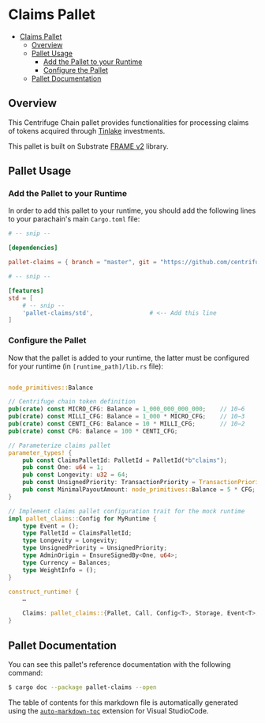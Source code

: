 # Claims Pallet

<!-- TOC -->

- [Claims Pallet](#claims-pallet)
    - [Overview](#overview)
    - [Pallet Usage](#pallet-usage)
        - [Add the Pallet to your Runtime](#add-the-pallet-to-your-runtime)
        - [Configure the Pallet](#configure-the-pallet)
    - [Pallet Documentation](#pallet-documentation)

<!-- /TOC -->

## Overview

This Centrifuge Chain pallet provides functionalities for processing claims of tokens acquired 
through [Tinlake](https://tinlake.centrifuge.io/) investments.

This pallet is built on Substrate [FRAME v2](https://substrate.dev/docs/en/knowledgebase/runtime/frame) 
library.

## Pallet Usage

### Add the Pallet to your Runtime

In order to add this pallet to your runtime, you should add the following lines
to your parachain's main `Cargo.toml` file:

```toml
# -- snip --

[dependencies]

pallet-claims = { branch = "master", git = "https://github.com/centrifuge/centrifuge-chain.git", default-features = false }

# -- snip --

[features]
std = [
    # -- snip --
    'pallet-claims/std',                # <-- Add this line
]
```

### Configure the Pallet

Now that the pallet is added to your runtime,  the latter must be configured
for your runtime (in `[runtime_path]/lib.rs` file):

```rust

node_primitives::Balance

// Centrifuge chain token definition
pub(crate) const MICRO_CFG: Balance = 1_000_000_000_000;    // 10−6 	0.000001
pub(crate) const MILLI_CFG: Balance = 1_000 * MICRO_CFG;    // 10−3 	0.001
pub(crate) const CENTI_CFG: Balance = 10 * MILLI_CFG;       // 10−2 	0.01
pub(crate) const CFG: Balance = 100 * CENTI_CFG;

// Parameterize claims pallet
parameter_types! {
    pub const ClaimsPalletId: PalletId = PalletId(*b"claims");
    pub const One: u64 = 1;
    pub const Longevity: u32 = 64;
    pub const UnsignedPriority: TransactionPriority = TransactionPriority::max_value();
    pub const MinimalPayoutAmount: node_primitives::Balance = 5 * CFG;
}

// Implement claims pallet configuration trait for the mock runtime
impl pallet_claims::Config for MyRuntime {
    type Event = ();
    type PalletId = ClaimsPalletId;
    type Longevity = Longevity;
    type UnsignedPriority = UnsignedPriority;
    type AdminOrigin = EnsureSignedBy<One, u64>;
    type Currency = Balances;
    type WeightInfo = ();
}

construct_runtime! {
    …

    Claims: pallet_claims::{Pallet, Call, Config<T>, Storage, Event<T>, ValidateUnsigned},
}
```

## Pallet Documentation

You can see this pallet's reference documentation with the following command:

```sh
$ cargo doc --package pallet-claims --open
```

The table of contents for this markdown file is automatically generated using the [`auto-markdown-toc`](https://marketplace.visualstudio.com/items?itemName=huntertran.auto-markdown-toc) extension for Visual StudioCode.
